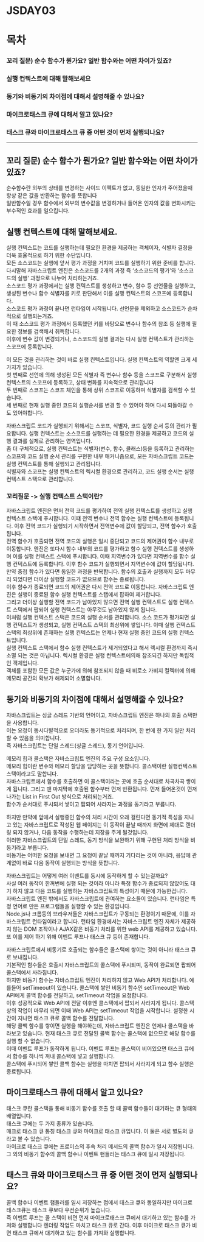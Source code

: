 # JSDAY03

# 목차

### 꼬리 질문) 순수 함수가 뭔가요? 일반 함수와는 어떤 차이가 있죠?

### 실행 컨텍스트에 대해 말해보세요

### 동기와 비동기의 차이점에 대해서 설명해줄 수 있나요?

### 마이크로태스크 큐에 대해서 알고 있나요?

### 태스크 큐와 마이크로태스크 큐 중 어떤 것이 먼저 실행되나요?

---

## 꼬리 질문) 순수 함수가 뭔가요? 일반 함수와는 어떤 차이가 있죠?

순수함수란 외부의 상태를 변경하는 사이드 이펙트가 없고, 동일한 인자가 주어졌을때 항상 같은 값을 반환하는 함수를 뜻합니다  
일반함수일 경우 함수에서 외부의 변수값을 변경하거나 들어온 인자의 값을 변화시키는 부수적인 효과를 일으킵니다.  

## 실행 컨텍스트에 대해 말해보세요.

실행 컨텍스트는 코드를 실행하는데 필요한 환경을 제공하는 객체이자, 식별자 결정을 더욱 효율적으로 하기 위한 수단입니다.  
모든 소스코드는 실행에 앞서 평가 과정을 거치며 코드를 실행하기 위한 준비를 합니다.  
다시말해 자바스크립트 엔진은 소스코드를 2개의 과정 즉 ‘소스코드의 평가'와 ‘소스코드의 실행' 과정으로 나누어 처리하는거죠.  
소스코드 평가 과정에서는 실행 컨텍스트를 생성하고 변수, 함수 등 선언물을 실행하고, 생성된 변수나 함수 식별자를 키로 판단해서 이를 실행 컨텍스트의 스코프에 등록합니다.  
소스코드 평가 과정이 끝나면 런타임이 시작됩니다. 선언문을 제외하고 소스코드가 순차적으로 실행되는거죠.  
이 때 소스코드 평가 과정에서 등록했던 키를 바탕으로 변수나 함수의 참조 등 실행에 필요한 정보를 검색해서 취득합니다.  
이후에 변수 값이 변경되거나, 소스코드의 실행 결과는 다시 실행 컨텍스트가 관리하는 스코프에 등록합니다.  

이 모든 것을 관리하는 것이 바로 실행 컨텍스트입니다. 실행 컨텍스트의 역할엔 크게 세 가지가 있습니다.  
첫 번째로 선언에 의해 생성된 모든 식별자 즉 변수나 함수 등을 스코프로 구분해서 실행 컨텍스트의 스코프에 등록하고, 상태 변화를 지속적으로 관리합니다  
두 번째로 스코프는 스코프 체인을 통해 상위 스코프로 이동하며 식별자를 검색할 수 있습니다.  
세 번째로 현재 실행 중인 코드의 실행순서를 변경 할 수 있어야 하며 다시 되돌아갈 수도 있어야합니다.  

자바스크립트 코드가 실행되기 위해서는 스코프, 식별자, 코드 실행 순서 등의 관리가 필요합니다. 실행 컨텍스트는 소스코드를 실행하는 데 필요한 환경을 제공하고 코드의 실행 결과를 실제로 관리하는 영역입니다.  
좀 더 구체적으로, 실행 컨텍스트는 식별자(변수, 함수, 클래스)등을 등록하고 관리하는 스코프와 코드 실행 순서 관리를 구현한 내부 매커니즘으로, 모든 자바스크립트 코드는 실행 컨텍스트를 통해 실행되고 관리됩니다.  
식별자와 스코프는 실행 컨텍스트의 렉시컬 환경으로 관리하고, 코드 실행 순서는 실행 컨텍스트 스택으로 관리합니다.  

### 꼬리질문 -> 실행 컨텍스트 스택이란?

자바스크립트 엔진은 먼저 전역 코드를 평가하여 전역 실행 컨텍스트를 생성하고 실행 컨텍스트 스택에 푸시합니다. 이떄 전역 변수나 전역 함수는 실행 컨텍스트에 등록됩니다. 이후 전역 코드가 실행되기 시작하면서 전역변수에 값이 할당되고, 전역 함수가 호출됩니다.  
전역 함수가 호출되면 전역 코드의 실행은 일시 중단되고 코드의 제어권이 함수 내부로 이동합니다. 엔진은 또다시 함수 내부의 코드를 평가하고 함수 실행 컨텍스트를 생성하며 이를 실행 컨텍스트 스택에 푸시합니다. 이때 지역변수가 있다면 지역변수를 함수 실행 컨텍스트에 등록합니다. 이후 함수 코드가 실행되면서 지역변수에 값이 할당됩니다.  
만약 중접 함수가 있다면 동일한 과정을 반복합니다. 함수의 호출과 실행까지 모두 마무리 되었다면 더이상 실행할 코드가 없으므로 함수는 종료됩니다.  
이후 함수가 종료되면 코드의 제어권은 다시 전역 코드로 이동합니다. 자바스크립트 엔진은 실행이 종료된 함수 실행 컨텍스트를 스탭에서 팝하여 제거합니다.  
그리고 더이상 실행할 전역 코드가 남아있지 않으면 전역 실행 컨텍스트도 실행 컨텍스트 스택에서 팝되어 실행 컨텍스트는 아무것도 남아있지 않게 됩니다.  
이처럼 실행 컨텍스트 스택은 코드의 실행 순서를 관리합니다. 소스 코드가 평가되면 실행 컨텍스트가 생성되고, 실행 컨텍스트 스택의 최상위에 쌓입니다. 이때 실행 컨텍스트 스택의 최상위에 존재하는 실행 컨텍스트는 언제나 현재 실행 중인 코드의 실행 컨텍스트입니다.  
실행 컨텍스트 스택에서 함수 실행 컨텍스트가 제거되었다고 해서 렉시컬 환경까지 즉시 소멸 되는 것은 아닙니다. 렉시컬 환경은 실행 컨텍스트에의해 참조되긴 하지만 독립적인 객체입니다.  
객체를 포함한 모든 값은 누군가에 의해 참조되지 않을 때 비로소 가비지 컬렉터에 의해 메모리 공간의 확보가 해제되어 소멸합니다.  

## 동기와 비동기의 차이점에 대해서 설명해줄 수 있나요?

자바스크립트는 싱글 스레드 기반의 언어이고, 자바스크립트 엔진은 하나의 호출 스택만을 사용합니다.  
이는 요청이 동시다발적으로 오더라도 동기적으로 처리되며, 한 번에 한 가지 일만 처리할 수 있음을 의미합니다.  
즉 자바스크립트는 단일 스레드(싱글 스레드), 동기 언어입니다.  

메모리 힙과 콜스택은 자바스크립트 엔진의 주요 구성 요소입니다.  
메모리 힙이란 변수와 메모리 할당을 담당하는 곳을 뜻합니다. 콜스택이란 실행컨텍스트 스택이라고도 말합니다.  
자바스크립트에서 함수를 호출하면 이 콜스택이라는 곳에 호출 순서대로 차곡차곡 쌓이게 됩니다. 그리고 맨 마지막에 호출된 함수부터 먼저 반환됩니다. 먼저 들어온것이 먼저 나가는 List in First Out 방식으로 처리되는거죠.  
함수가 순서대로 푸시되서 쌓이고 팝되어 사라지는 과정을 동기라고 부릅니다.  

하지만 만약에 앞에서 실행중인 함수의 처리 시간이 오래 걸린다면 동기적 특성을 지니고 있는 자바스크립트로 작성된 웹 페이지는 이 동작이 끝날 때까지 화면에 제대로 렌더링 되지 않거나, 다음 동작을 수행하는데 지장을 주게 될것입니다.  
이러한 자바스크립트의 단일 스레드, 동기 방식을 보완하기 위해 구현된 처리 방식을 비동기라고 부릅니다.  
비동기는 어떠한 요청을 보내면 그 요청이 끝날 때까지 기다리는 것이 아니라, 응답에 관계없이 바로 다음 동작이 실행되는 방식을 뜻합니다.  

자바스크립트는 어떻게 여러 이벤트를 동시에 동작하게 할 수 있는걸까요?  
사실 여러 동작이 한꺼번에 실행 되는 것이라 아니라 특정 함수가 종료되지 않았어도 대기 하지 않고 다음 코드를 실행하는 자바스크립트의 특성이기 때문에 가능한겁니다.  
자바스크립트 엔진 밖에서도 자바스크립트에 관여하는 요소들이 있습니다. 런타임은 특정 언어로 만든 프로그램들을 실행할 수 있는 환경입니다.  
Node.js나 크롬등의 브라우저들은 자바스크립트가 구동되는 환경이기 때문에, 이를 자바스크립트 런타임이라고 합니다. 런타임 환경에서는 자바스크립트 엔진 자체가 제공하지 않는 DOM 조작이나 AJAX같은 비동기 처리를 위한 web API를 제공하고 있습니다.  
또 이를 제어 하기 위해 이벤트 루프나 태스크 큐 등이 존재합니다.  

자바스크립트에서 비동기로 호출되는 함수들은 콜스택에 쌓이는 것이 아니라 태스크 큐로 보내집니다.  
기본적인 함수들은 호출시 자바스크립트의 콜스택에 푸시되며, 동작이 완료되면 팝되어 콜스택에서 사라집니다.  
하지만 비동기 함수는 자바스크립트 엔진이 처리하지 않고 Web API가 처리합니다. 예를들어 setTimeout이 있습니다. 콜스택에 쌓인 비동기 함수인 setTimeout은 Web API에게 콜백 함수를 전달하고, setTimeout 작업을 요청합니다.  
이후 성공적으로 Web API에 전달 이후엔 콜스택에서 팝되서 사라지게 됩니다. 콜스택 상의 작업이 마무리 되면 이때 Web API는 setTimeout 작업을 시작합니다. 설정한 시간이 지나면 태스크 큐로 콜백 함수를 전달합니다.  
해당 콜백 함수를 쌓이면 실행을 해야하는데, 자바스크립트 엔진은 언제나 콜스택을 바라보고 있습니다. 현재 태스크 큐로 전달된 콜백 함수는 콜스택에 없으므로 해당 함수를 실행 할 수 없습니다.  
이때 이벤트 루프가 동작하게 됩니다. 이벤트 루프는 콜스택이 비어있으면 태스크 큐에서 함수를 하나씩 꺼내 콜스택에 넣고 실행합니다.  
콜스택에 푸시되어 쌓인 콜백 함수는 실행을 마치면 팝되서 사라지게 되고 함수 실행은 종료됩니다.  

## 마이크로태스크 큐에 대해서 알고 있나요?

태스크 큐란 콜스택을 통해 비동기 함수를 호출 할 때 콜백 함수들이 대기하는 큐 형태의 배열입니다.  
태스크 큐에는 두 가지 종류가 있습니다.  
매크로 태스크 큐 통칭 태스크 큐와 마이크로 태스크 큐입니다. 이 둘은 서로 별도의 큐라고 볼 수 있습니다.  
마이크로 태스크 큐에는 프로미스의 후속 처리 메서드의 콜백 함수가 일시 저장됩니다.  
그 외의 비동기 함수의 콜백 함수나 이벤트 핸들러는 태스크 큐에 일시 저장됩니다.  

## 태스크 큐와 마이크로태스크 큐 중 어떤 것이 먼저 실행되나요?

콜백 함수나 이벤트 햄들러를 일시 저장하는 점에서 태스크 큐와 동일하지만 마이크로 태스크큐는 태스크 큐보다 우선순위가 높습니다.  
즉 이벤트 루프는 콜 스택이 비면 먼저 마이크로태스크 큐에서 대기하고 있는 함수를 가져와 실행합니다 렌더링 작업도 마치고 태스크 큐로 간다. 이후 마이크로 태스크 큐가 비면 태스크 큐에서 대기하고 있는 함수를 가져와 실행합니다.  
